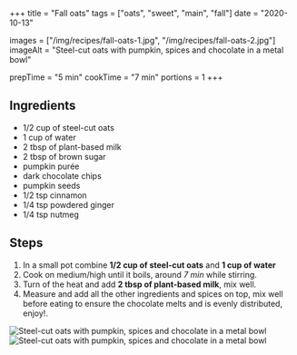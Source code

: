 +++
title = "Fall oats"
tags = ["oats", "sweet", "main", "fall"]
date = "2020-10-13"

images = ["/img/recipes/fall-oats-1.jpg", "/img/recipes/fall-oats-2.jpg"]
imageAlt = "Steel-cut oats with pumpkin, spices and chocolate in a metal bowl"

prepTime = "5 min"
cookTime = "7 min"
portions = 1
+++

<div class="recipe-content">
<div class="ingredients">

## Ingredients  

- 1/2 cup of steel-cut oats
- 1 cup of water
- 2 tbsp of plant-based milk
- 2 tbsp of brown sugar
- pumpkin purée
- dark chocolate chips
- pumpkin seeds
- 1/2 tsp cinnamon
- 1/4 tsp powdered ginger
- 1/4 tsp nutmeg

</div>
<div class="steps">

## Steps

1. In a small pot combine **1/2 cup of steel-cut oats** and **1 cup of water**
2. Cook on medium/high until it boils, around *7 min* while stirring.
3. Turn of the heat and add **2 tbsp of plant-based milk**, mix well.
4. Measure and add all the other ingredients and spices on top, mix well before eating to ensure the chocolate melts and is evenly distributed, enjoy!.

</div>
</div>

![Steel-cut oats with pumpkin, spices and chocolate in a metal bowl](/img/recipes/fall-oats-1.jpg)
![Steel-cut oats with pumpkin, spices and chocolate in a metal bowl](/img/recipes/fall-oats-2.jpg)
